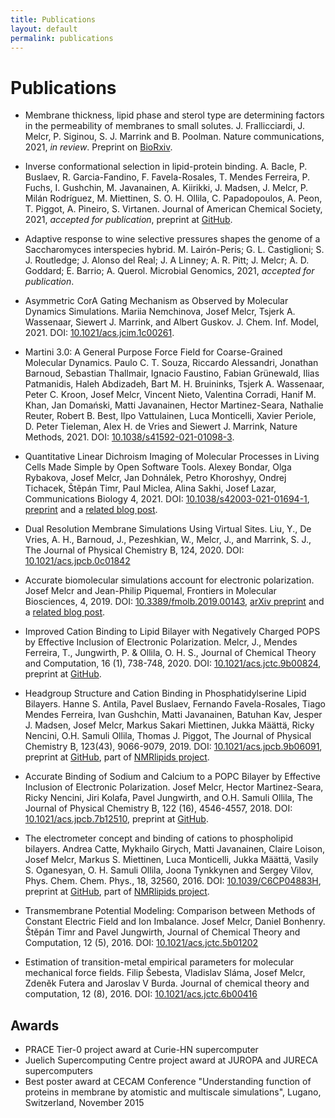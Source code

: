 ```yaml
---
title: Publications
layout: default
permalink: publications
---
```


# Publications

- Membrane thickness, lipid phase and sterol type are determining factors in the permeability of membranes to small solutes. 
J. Frallicciardi, J. Melcr, P. Siginou, S. J. Marrink and B. Poolman. 
Nature communications, 2021, *in review*. 
Preprint on [BioRxiv](https://www.biorxiv.org/content/10.1101/2021.07.16.452599v1).

- Inverse conformational selection in lipid-protein binding. 
A. Bacle, P. Buslaev, R. Garcia-Fandino, F. Favela-Rosales, 
T. Mendes Ferreira, P. Fuchs, I. Gushchin, M. Javanainen, 
A. Kiirikki, J. Madsen, J. Melcr, P. Milán Rodríguez, M. Miettinen, 
S. O. H. Ollila, C. Papadopoulos, A. Peon, T. Piggot, 
A. Pineiro, S. Virtanen. 
Journal of American Chemical Society, 2021, *accepted for publication*, 
preprint at [GitHub](https://github.com/NMRLipids/NMRlipidsIVPEandPGmanuscript/blob/7526ae37d478a2434062b2e24b861b95d4087553/manuscriptPGPE.pdf). 

- Adaptive response to wine selective pressures shapes the genome of a Saccharomyces interspecies hybrid. 
M. Lairón-Peris; G. L. Castiglioni; S. J. Routledge; 
J. Alonso del Real; J. A Linney; A. R. Pitt; 
J. Melcr; A. D. Goddard; E. Barrio; A. Querol. 
Microbial Genomics, 2021, *accepted for publication*. 


- Asymmetric CorA Gating Mechanism as Observed by Molecular Dynamics Simulations.
Mariia Nemchinova, Josef Melcr, Tsjerk A. Wassenaar, 
Siewert J. Marrink, and Albert Guskov.
J. Chem. Inf. Model, 2021.
DOI: [10.1021/acs.jcim.1c00261](https://doi.org/10.1021/acs.jcim.1c00261).


- Martini 3.0: A General Purpose Force Field for Coarse-Grained Molecular Dynamics.
Paulo C. T. Souza, Riccardo Alessandri, Jonathan Barnoud, 
Sebastian Thallmair, Ignacio Faustino, Fabian Grünewald, 
Ilias Patmanidis, Haleh Abdizadeh, Bart M. H. Bruininks, 
Tsjerk A. Wassenaar, Peter C. Kroon, Josef Melcr, Vincent Nieto, 
Valentina Corradi, Hanif M. Khan, Jan Domański, 
Matti Javanainen, Hector Martinez-Seara, Nathalie Reuter, 
Robert B. Best, Ilpo Vattulainen, Luca Monticelli, Xavier Periole, 
D. Peter Tieleman, Alex H. de Vries and Siewert J. Marrink,
Nature Methods, 2021.
DOI: [10.1038/s41592-021-01098-3](https://doi.org/10.1038/s41592-021-01098-3).

- Quantitative Linear Dichroism Imaging of Molecular Processes in Living Cells Made Simple by Open Software Tools. 
Alexey Bondar, Olga Rybakova, Josef Melcr, Jan Dohnálek, Petro Khoroshyy, 
Ondrej Tichacek, Štěpán Timr, Paul Miclea, Alina Sakhi, Josef Lazar,
Communications Biology 4, 2021. 
DOI: [10.1038/s42003-021-01694-1](https://doi.org/10.1038/s42003-021-01694-1),
[preprint](https://www.researchsquare.com/article/rs-100685/v1) and
a [related blog post](blog/LDImaging). 

- Dual Resolution Membrane Simulations Using Virtual Sites. 
Liu, Y., De Vries, A. H., Barnoud, J., Pezeshkian, W., Melcr, J., and Marrink, S. J., 
The Journal of Physical Chemistry B, 124, 2020.
DOI: [10.1021/acs.jpcb.0c01842](https://pubs.acs.org/doi/full/10.1021/acs.jpcb.0c01842)

- Accurate biomolecular simulations account for electronic polarization.
Josef Melcr and Jean-Philip Piquemal,
Frontiers in Molecular Biosciences, 4, 2019.
DOI: [10.3389/fmolb.2019.00143](https://www.frontiersin.org/articles/10.3389/fmolb.2019.00143/full), 
[arXiv preprint](https://arxiv.org/abs/1909.03732) and
a [related blog post](blog/ECC-post). 

- Improved Cation Binding to Lipid Bilayer with Negatively Charged POPS 
by Effective Inclusion of Electronic Polarization. 
Melcr, J., Mendes Ferreira, T., Jungwirth, P. & Ollila, O. H. S.,
Journal of Chemical Theory and Computation, 16 (1), 738-748, 2020.
DOI: [10.1021/acs.jctc.9b00824](https://pubs.acs.org/doi/10.1021/acs.jctc.9b00824), 
preprint at [GitHub](https://github.com/jmelcr/ecc_pops/blob/master/Manuscript/manuscript.pdf).

- Headgroup Structure and Cation Binding in Phosphatidylserine Lipid Bilayers.
Hanne S. Antila, Pavel Buslaev, Fernando Favela-Rosales, 
Tiago Mendes Ferreira, Ivan Gushchin, Matti Javanainen, Batuhan Kav, 
Jesper J. Madsen, Josef Melcr, Markus Sakari Miettinen, 
Jukka Määttä, Ricky Nencini, O.H. Samuli Ollila, Thomas J. Piggot, 
The Journal of Physical Chemistry B, 123(43), 9066-9079, 2019. 
DOI: [10.1021/acs.jpcb.9b06091](https://doi.org/10.1021/acs.jpcb.9b06091), 
preprint at [GitHub](https://github.com/NMRLipids/NMRlipidsIVotherHGs/blob/master/Manuscript/manuscriptPS.pdf), 
part of [NMRlipids project](http://nmrlipids.blogspot.com/). 
	
- Accurate Binding of Sodium and Calcium to a POPC Bilayer by Effective Inclusion of Electronic Polarization. 
Josef Melcr, Hector Martinez-Seara, Ricky Nencini, Jiri Kolafa, Pavel Jungwirth, and O.H. Samuli Ollila, 
The Journal of Physical Chemistry B, 122 (16), 4546-4557, 2018. 
DOI: [10.1021/acs.jpcb.7b12510](https://pubs.acs.org/doi/10.1021/acs.jpcb.7b12510),
preprint at [GitHub](https://github.com/jmelcr/NMRlipids_VI-NewIonModel/blob/master/Manuscript/manuscript.pdf). 

- The electrometer concept and binding of cations to phospholipid bilayers. 
Andrea Catte, Mykhailo Girych, Matti Javanainen, Claire Loison, 
Josef Melcr, Markus S. Miettinen, Luca Monticelli, Jukka Määttä, 
Vasily S. Oganesyan, O. H. Samuli Ollila, Joona Tynkkynen and Sergey Vilov, 
Phys. Chem. Chem. Phys., 18, 32560, 2016. 
DOI: [10.1039/C6CP04883H](https://pubs.rsc.org/en/content/articlelanding/2016/cp/c6cp04883h#!),
preprint at [GitHub](https://github.com/NMRLipids/lipid_ionINTERACTION/blob/master/Manuscript/LIPIDionINTERACT.pdf), 
part of [NMRlipids project](http://nmrlipids.blogspot.com/). 

- Transmembrane Potential Modeling: Comparison between Methods of Constant Electric Field
and Ion Imbalance. Josef Melcr, Daniel Bonhenry. Štěpán Timr and Pavel Jungwirth, Journal of
Chemical Theory and Computation, 12 (5), 2016. 
DOI: [10.1021/acs.jctc.5b01202](https://pubs.acs.org/doi/abs/10.1021/acs.jctc.5b01202)

- Estimation of transition-metal empirical parameters for molecular mechanical force fields. 
Filip Šebesta, Vladislav Sláma, Josef Melcr, Zdeněk Futera and Jaroslav V Burda. 
Journal of chemical theory and computation, 12 (8), 2016. 
DOI: [10.1021/acs.jctc.6b00416](https://pubs.acs.org/doi/abs/10.1021/acs.jctc.6b00416)


## Awards

-   PRACE Tier-0 project award at Curie-HN supercomputer
-   Juelich Supercomputing Centre project award at JUROPA and JURECA supercomputers
-   Best poster award at CECAM Conference "Understanding function of proteins in membrane by atomistic and multiscale simulations", Lugano, Switzerland, November 2015


